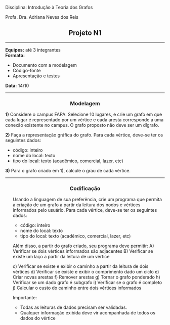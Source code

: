 Disciplina: Introdução à Teoria dos Grafos

Profa. Dra. Adriana Neves dos Reis

##  <center>Projeto N1</center>
___


**Equipes:** até 3 integrantes<br>
**Formato:**
- Documento com a modelagem
- Código-fonte
- Apresentação e testes

**Data:** 14/10
___
### <center>Modelagem</center> 

**1)** Considere o campus FAPA. Selecione 10 lugares, e crie um grafo em que cada lugar é representado
por um vértice e cada aresta corresponde a uma conexão existente no campus. O grafo proposto não
deve ser um dígrafo.

**2)** Faça a representação gráfica do grafo. Para cada vértice, deve-se ter os seguintes dados:
- código: inteiro
- nome do local: texto
- tipo do local: texto (acadêmico, comercial, lazer, etc)

**3)** Para o grafo criado em 1), calcule o grau de cada vértice.
___
### <center>Codificação</center>

<style type="text/css">
    ol { list-style-type: LOWER-alpha; }
</style>
 
<ol type="B">



Usando a linguagem de sua preferência, crie um programa que permita a criação de um grafo a partir
da leitura dos nodos e vértices informados pelo usuário.
Para cada vértice, deve-se ter os seguintes dados:
- código: inteiro
- nome do local: texto
- tipo do local: texto (acadêmico, comercial, lazer, etc)

Além disso, a partir do grafo criado, seu programa deve permitir:
A) Verificar se dois vértices informados são adjacentes
B) Verificar se existe um laço a partir da leitura de um vértice

c)  Verificar se existe e exibir o caminho a partir da leitura de dois vértices
d) Verificar se existe e exibir o comprimento dado um ciclo
e) Criar novas arestas
f) Remover arestas
g) Tornar o grafo ponderado
h) Verificar se um dado grafo é subgrafo
i) Verificar se o grafo é completo
j) Calcular o custo do caminho entre dois vértices informados

Importante:
- Todas as leituras de dados precisam ser validadas.
- Qualquer informação exibida deve vir acompanhada de todos os dados do vértice



